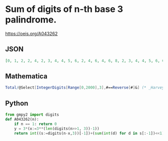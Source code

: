 # Sum of digits of n\-th base 3 palindrome\.
https://oeis.org/A043262
## JSON
```JSON
[0, 1, 2, 2, 4, 2, 3, 4, 4, 5, 6, 2, 4, 6, 4, 6, 8, 2, 3, 4, 4, 5, 6, 6, 7, 8, 4, 5, 6, 6, 7, 8, 8, 9, 10, 2, 4, 6, 4, 6, 8, 6, 8, 10, 4, 6, 8, 6, 8, 10, 8, 10, 12, 2, 3, 4, 4, 5, 6, 6, 7, 8, 4, 5, 6, 6, 7, 8, 8, 9, 10, 6, 7, 8, 8, 9, 10, 10, 11, 12, 4, 5, 6, 6, 7, 8]
```
## Mathematica
```Mathematica
Total/@Select[IntegerDigits[Range[0,2000],3],#==Reverse[#]&] (* _Harvey P. Dale_, Aug 08 2019 *)
```
## Python
```Python
from gmpy2 import digits
def A043262(n):
    if n == 1: return 0
    y = 3*(x:=3**(len(digits(n>>1, 3))-1))
    return int((s:=digits(n-x,3))[-1])+(sum(int(d) for d in s[:-1])<<1) if n<x+y else sum(map(int,digits(n-y,3)))<<1 # _Chai Wah Wu_, Jul 24 2024
```
